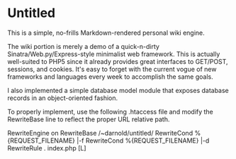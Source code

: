 Untitled
========

This is a simple, no-frills Markdown-rendered personal wiki engine.

The wiki portion is merely a demo of a quick-n-dirty Sinatra/Web.py/Express-style
minimalist web framework. This is actually well-suited to PHP5 since it already
provides great interfaces to GET/POST, sessions, and cookies. It's easy to
forget with the current vogue of new frameworks and languages every week to
accomplish the same goals.

I also implemented a simple database model module that exposes database records
in an object-oriented fashion.

To properly implement, use the following .htaccess file and modify the
RewriteBase line to reflect the proper URL relative path.

<IfModule mod_rewrite.c>
RewriteEngine on
RewriteBase /~darnold/untitled/
RewriteCond %{REQUEST_FILENAME} |-f
RewriteCond %{REQUEST_FILENAME} |-d
RewriteRule . index.php [L]
</IfModule>